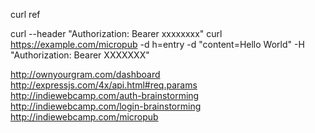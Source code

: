 curl ref

curl --header "Authorization: Bearer xxxxxxxx" 
curl https://example.com/micropub -d h=entry -d "content=Hello World" -H "Authorization: Bearer XXXXXXX"

http://ownyourgram.com/dashboard
http://expressjs.com/4x/api.html#req.params
http://indiewebcamp.com/auth-brainstorming
http://indiewebcamp.com/login-brainstorming
http://indiewebcamp.com/micropub
